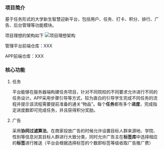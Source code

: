 ### 项目简介
基于任务形式的大学新生智慧迎新平台，包括用户、任务、打卡、积分、排行、广告、后台管理等功能模块。

项目理想的架构如下
![项目理想架构](https://github.com/yangtuolaoshi/ytls-xmtx-backend/assets/165141531/a11ddf2d-338f-4466-8e75-fb75dedca07b)

管理平台前端仓库：XXX

APP前端仓库：XXX
### 核心功能
1. 任务

   平台能够在服务器端构建任务项目，针对不同院校的不同要求允许进行不同的任务设计。APP采用步骤引导等方式，较为直白的引导学生完成不同任务的流程并提示该流程需要提前准备的通关“物品”。每个**任务**都有多个**进度**，完成指定进度数即可完成任务，并且获得积分奖励。
2. 广告

   采用**协同过滤算法**。在商家投放广告的时候允许设置目标人群来源地、学院、性别等信息对其目标人群进行大致分类，同时允许广告主在**标签库**中选择相应的**标签**进行推送（平台会根据选择标签的个数即标签等级收取广告推广费）
